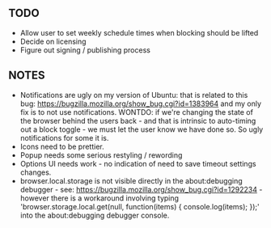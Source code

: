 ## TODO

* Allow user to set weekly schedule times when blocking should be lifted
* Decide on licensing
* Figure out signing / publishing process

## NOTES

* Notifications are ugly on my version of Ubuntu: that is related to this bug:
https://bugzilla.mozilla.org/show_bug.cgi?id=1383964 and my only fix is to not use
notifications. WONTDO: if we're changing the state of the browser behind the users
back - and that is intrinsic to auto-timing out a block toggle - we must let the
user know we have done so. So ugly notifications for some it is.
* Icons need to be prettier.
* Popup needs some serious restyling / rewording
* Options UI needs work - no indication of need to save timeout settings changes.
* browser.local.storage is not visible directly in the about:debugging debugger - see:
https://bugzilla.mozilla.org/show_bug.cgi?id=1292234 - however there is a workaround
involving typing 'browser.storage.local.get(null, function(items) { console.log(items); });'
into the about:debugging debugger console.
